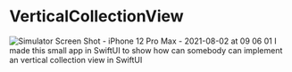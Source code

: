 # VerticalCollectionView
![Simulator Screen Shot - iPhone 12 Pro Max - 2021-08-02 at 09 06 01](https://user-images.githubusercontent.com/79055304/127811911-9c35742e-183d-41ae-9b53-4c0f862e6fb1.png)
I made this small app in SwiftUI to show how can somebody can implement an vertical collection view in SwiftUI

